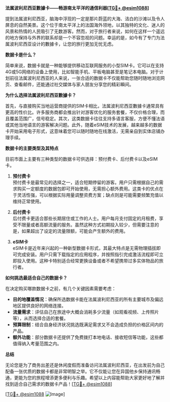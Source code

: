 **法属波利尼西亚數據卡——畅游南太平洋的通信利器[[TG💪+ @esim1088](https://t.me/s/esim1088)]**

提到法属波利尼西亚，脑海中浮现的一定是那片蔚蓝的大海、洁白的沙滩以及令人屏息的自然美景。这个位于南太平洋上的法国海外领地，以其独特的文化、迷人的风景和热情的人民吸引了无数游客。然而，对于旅行者来说，如何在这样一个遥远的地方保持与外界的联系却是一个不容忽视的问题。幸运的是，如今有了专门为法属波利尼西亚设计的數據卡，让您的旅行更加无忧无虑。

**数据卡是什么？**

简单来说，数据卡就是一种能够提供移动互联网服务的小型SIM卡。它可以在支持4G或5G网络的设备上使用，比如智能手机、平板电脑甚至是笔记本电脑。对于计划前往法属波利尼西亚的人来说，一张合适的数据卡不仅能帮助您随时随地浏览网页、查看邮件，还能通过社交媒体与家人朋友分享您的精彩瞬间。

**为什么选择法属波利尼西亚數據卡？**

首先，与直接购买当地运营商提供的SIM卡相比，法属波利尼西亚數據卡通常具有更高的性价比。许多服务商都会推出针对游客优化的服务套餐，不仅价格合理，而且覆盖范围广，信号稳定。其次，这类数据卡往往支持多语言客服，方便不懂法语或其他当地语言的游客解决问题。此外，随着eSIM技术的发展，越来越多的数据卡开始采用电子形式，这意味着您可以随时随地在线激活，无需亲自到实体店铺办理手续。

**数据卡的主要类型及其特点**

目前市面上主要有三种类型的数据卡可供选择：预付费卡、后付费卡以及eSIM卡。

1. **预付费卡**  
   预付费卡是最常见的选择之一，适合短期停留的游客。用户只需根据自己的需求购买一定额度的数据包即可开始使用，无需担心额外费用。这类卡的优点在于灵活性强，可以根据实际用量调整资费方案；缺点则是可能需要频繁充值以维持正常使用。

2. **后付费卡**  
   后付费卡更适合那些长期居住或工作的人士。用户每月支付固定的月租费，享受不限量或者高额流量的服务。虽然这种方式初期投入较少，但需要注意的是，如果超出了设定的流量限额，可能会产生额外的费用。

3. **eSIM卡**  
   eSIM卡是近年来兴起的一种新型数据卡形式，其最大特点是无需物理插拔即可完成安装。用户只需下载指定的应用程序，并按照指引完成激活流程即可立即投入使用。这种卡特别适合经常更换设备或者不希望携带过多实体物品的旅行者。

**如何挑选最适合自己的数据卡？**

在决定购买哪款数据卡之前，有几个关键因素需要考虑：

- **目的地覆盖情况**：确保所选数据卡能在法属波利尼西亚的所有主要城市及偏远地区提供良好的网络连接。
- **流量需求**：评估自己在旅途中大概会消耗多少流量（如观看视频、上传照片等），从而选择合适的套餐。
- **预算限制**：结合自身经济状况挑选既满足需求又不会造成负担的价格区间内的产品。
- **额外功能**：部分数据卡还提供了免费拨打本地电话、接收短信等功能，这些都值得纳入考量范围之内。

**总结**

无论您是为了商务出差还是休闲度假而准备访问法属波利尼西亚，在出发前为自己配备一张优质的数据卡都是非常明智之举。它不仅能让您在异国他乡保持通讯畅通，更能为您的旅程增添更多便利与乐趣。希望以上内容能帮助大家更好地了解并找到适合自己需求的数据卡产品！[[TG💪+ @esim1088](https://t.me/s/esim1088)]

[[TG💪+ @esim1088](https://t.me/s/esim1088) ![Image](https://i.postimg.cc/4NQfJmqS/Snipaste-2025-05-13-00-14-12.png)]